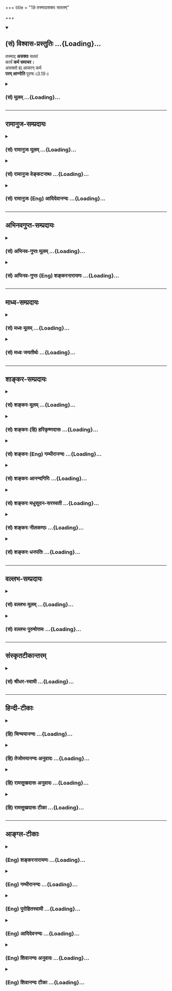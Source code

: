 +++
title = "19 तस्मादसक्तः सततम्"

+++
<div class="js_include" newlevelforh1="2" title="(सं) विश्वास-प्रस्तुतिः" unfilled url="/mahAbhAratam/shlokashaH/06-bhIShma-parva/03-bhagavad-gItA-parva/saMskRtam/vishvAsa-prastutiH/03_karma-yogaH/19_tasmAdasaktaH_sat.md">
<details open><summary><h2>(सं) विश्वास-प्रस्तुतिः ...{Loading}...</h2></summary>

तस्माद् **असक्तः** सततं  
कार्यं **कर्म समाचर**।  
असक्तो ह्य् आचरन् कर्म  
**परम् आप्नोति** पूरुषः॥3.19॥
</details>
</div>
<div class="js_include collapsed" newlevelforh1="3" title="(सं) मूलम्" unfilled url="/mahAbhAratam/shlokashaH/06-bhIShma-parva/03-bhagavad-gItA-parva/saMskRtam/mUlam/03_karma-yogaH/19_tasmAdasaktaH_sat.md">
<details><summary><h3>(सं) मूलम् ...{Loading}...</h3></summary>

तस्मादसक्तः सततं कार्यं कर्म समाचर।  
असक्तो ह्याचरन्कर्म परमाप्नोति पूरुषः।।3.19।।
</details>
</div>


_________________
## रामानुज-सम्प्रदायः
<div class="js_include collapsed" newlevelforh1="3" title="(सं) रामानुजः मूलम्" unfilled url="/mahAbhAratam/shlokashaH/06-bhIShma-parva/03-bhagavad-gItA-parva/saMskRtam/rAmAnujaH/mUlam/03_karma-yogaH/19_tasmAdasaktaH_sat.md">
<details><summary><h3>(सं) रामानुजः मूलम् ...{Loading}...</h3></summary>

।।3.19।।**तस्माद्** असङ्गपूर्वकं **कार्यम्** इत्येव **सततं**
यावदात्मप्राप्ति **कर्म** एव **समाचर।** **असक्तः** कार्यम् इति
वक्ष्यमाणाकर्तृत्वानुसन्धानपूर्वकं च **कर्म** अनुचरन् **पूरुषः**
कर्मयोगेन एव **परम् आप्नोति** आत्मानं प्राप्नोति इत्यर्थः।

</details>
</div>
<div class="js_include collapsed" newlevelforh1="3" title="(सं) रामानुजः वेङ्कटनाथः" unfilled url="/mahAbhAratam/shlokashaH/06-bhIShma-parva/03-bhagavad-gItA-parva/saMskRtam/rAmAnujaH/venkaTanAthaH/03_karma-yogaH/19_tasmAdasaktaH_sat.md">
<details><summary><h3>(सं) रामानुजः वेङ्कटनाथः ...{Loading}...</h3></summary>

  
  
।।3.19।। तस्मात् इत्येतत्कर्मणः कर्तव्यतायां
पूर्वोक्तसमस्तहेतुपरामर्शीत्यभिप्रायेणाह यस्मादिति। असक्तः कार्यम्
इत्युभयमपि कर्मणोऽनुष्ठानप्रकारपरमित्यभिप्रायेणोक्तंअसङ्गपूर्वकं
कार्यमित्येवेति। कार्यमित्येव न तु तत्कार्यं
स्वर्गाद्यपेक्षयेत्यर्थः। सततं इत्यत्र ज्ञानयोगाधिकारे सत्यपि
कर्मयोगस्यैवानुष्ठेयत्वायाह यावदात्मप्राप्तीति।
ज्ञानयोगव्यवधानमन्तरेणापि कर्मयोग एवात्मप्राप्तिं साधयतीतिअसक्तो हि
इत्यादिनोच्यत इत्यभिप्रायेणाह असक्त इति। कर्माचरन् ৷৷. परमाप्नोतीति। न
पुनः कर्माचरणानन्तरमन्यत्कृत्वेत्यर्थः। कर्माचरन् परमाप्नोति इत्युक्ते
अर्थसिद्धं कर्मणः साधनत्वं व्यनक्ति कर्मयोगेनैवेति। अत्र प्राप्यतया
निर्दिष्टः परो देहातिरिक्तात्मप्रकरणत्वात् प्रकृतेः परो जीव
इत्यभिप्रायेणाहआत्मानं प्राप्नोतीत्यर्थ इति।

</details>
</div>
<div class="js_include collapsed" newlevelforh1="3" title="(सं) रामानुजः (Eng) आदिदेवानन्दः" unfilled url="/mahAbhAratam/shlokashaH/06-bhIShma-parva/03-bhagavad-gItA-parva/saMskRtam/rAmAnujaH/english/AdidevAnandaH/03_karma-yogaH/19_tasmAdasaktaH_sat.md">
<details><summary><h3>(सं) रामानुजः (Eng) आदिदेवानन्दः ...{Loading}...</h3></summary>

3.19 Therefore, considering that work has to be performed with detachment, you perform it, considering yourself a non-agent. This will be declared in the words 'with detachment' and 'which ought to be done,'
meaning that one attains the Supreme by Karma Yoga itself.

</details>
</div>


_________________
## अभिनवगुप्त-सम्प्रदायः
<div class="js_include collapsed" newlevelforh1="3" title="(सं) अभिनव-गुप्तः मूलम्" unfilled url="/mahAbhAratam/shlokashaH/06-bhIShma-parva/03-bhagavad-gItA-parva/saMskRtam/abhinava-guptaH/mUlam/03_karma-yogaH/19_tasmAdasaktaH_sat.md">
<details><summary><h3>(सं) अभिनव-गुप्तः मूलम् ...{Loading}...</h3></summary>

।।3.17 3.19।। यश्चेत्यादि पूरुष इत्यन्तम्। आत्मरतेस्तु कर्म
इन्द्रियव्यापारतयैव कुर्वतः करणाकरणेषु समता। अत एव नासौ भूतेषु
किंचिदात्मप्रयोजनमपेक्ष्य निग्रहानुग्रहौ करोति अपि तु करणीयमिदम्
इत्येतावता। तस्मादसक्त एव करणीयं कर्म कुर्यात्।

</details>
</div>
<div class="js_include collapsed" newlevelforh1="3" title="(सं) अभिनव-गुप्तः (Eng) शङ्करनारायणः" unfilled url="/mahAbhAratam/shlokashaH/06-bhIShma-parva/03-bhagavad-gItA-parva/saMskRtam/abhinava-guptaH/english/shankaranArAyaNaH/03_karma-yogaH/19_tasmAdasaktaH_sat.md">
<details><summary><h3>(सं) अभिनव-गुप्तः (Eng) शङ्करनारायणः ...{Loading}...</h3></summary>

3.17-19 Yas ca etc. upto purusah. However, for a person who rejoices in
the Self and performs action simply as a \[routine\] business of organs
of action, there is no difference between (his) action and nonaciton.
That is why he inflicts punishment on, or does favour to, every being,
not with desire for any gain for himself, but with a conviction that it
a is thing that deserves to be performed. Therefore, just unattached,
one should perform action that is to be performed.

</details>
</div>


_________________
## माध्व-सम्प्रदायः
<div class="js_include collapsed" newlevelforh1="3" title="(सं) मध्वः मूलम्" unfilled url="/mahAbhAratam/shlokashaH/06-bhIShma-parva/03-bhagavad-gItA-parva/saMskRtam/madhvaH/mUlam/03_karma-yogaH/19_tasmAdasaktaH_sat.md">
<details><summary><h3>(सं) मध्वः मूलम् ...{Loading}...</h3></summary>

।।3.19।। यतोऽसम्प्रज्ञातसमाधेरेव कार्याभावः तस्मात्कर्म समाचर।

</details>
</div>
<div class="js_include collapsed" newlevelforh1="3" title="(सं) मध्वः जयतीर्थः" unfilled url="/mahAbhAratam/shlokashaH/06-bhIShma-parva/03-bhagavad-gItA-parva/saMskRtam/madhvaH/jayatIrthaH/03_karma-yogaH/19_tasmAdasaktaH_sat.md">
<details><summary><h3>(सं) मध्वः जयतीर्थः ...{Loading}...</h3></summary>

।।3.19।।**तस्मादसक्त** इति परामर्शविषयो न प्रतीयतेऽतस्तं दर्शयन्
व्याख्याति **यत** इति। त्वं चेदानीं असम्प्रज्ञातसमाधिर्न भवतीति शेषः।
कर्मणोऽवश्यकर्तव्यत्वेऽसम्प्रज्ञातसमाधिविलोपप्रसङ्गान्नेदमवश्यं
कर्तव्यमित्यतोऽहमपि न कुर्यामिति
परिचोदनायामसम्प्रज्ञातसमाधिस्थविलोपप्रतिबन्दीं मोचयितुं तस्य
वैलक्षण्यमुक्त्वा तत्फलमिदमुच्यत इति नासङ्गतिः।

</details>
</div>


_________________
## शाङ्कर-सम्प्रदायः
<div class="js_include collapsed" newlevelforh1="3" title="(सं) शङ्करः मूलम्" unfilled url="/mahAbhAratam/shlokashaH/06-bhIShma-parva/03-bhagavad-gItA-parva/saMskRtam/shankaraH/mUlam/03_karma-yogaH/19_tasmAdasaktaH_sat.md">
<details><summary><h3>(सं) शङ्करः मूलम् ...{Loading}...</h3></summary>

।।3.19।। **तस्मात् असक्तः** सङ्गवर्जितः **सततं** सर्वदा **कार्यं**
कर्तव्यं नित्यं **कर्म समाचर** निर्वर्तय। **असक्तो हि** यस्मात् समाचरन्
ईश्वरार्थं**कर्म** कुर्वन् **परं** मोक्षम् **आप्नोति पूरुषः**
सत्त्वशुद्धिद्वारेण इत्यर्थः।। यस्माच्च

</details>
</div>
<div class="js_include collapsed" newlevelforh1="3" title="(सं) शङ्करः (हि) हरिकृष्णदासः" unfilled url="/mahAbhAratam/shlokashaH/06-bhIShma-parva/03-bhagavad-gItA-parva/saMskRtam/shankaraH/hindI/harikRShNadAsaH/03_karma-yogaH/19_tasmAdasaktaH_sat.md">
<details><summary><h3>(सं) शङ्करः (हि) हरिकृष्णदासः ...{Loading}...</h3></summary>

।।3.19।। जब कि ऐसी बात है इसलिये तू आसक्तिरहित होकर कर्तव्य नित्यकर्मोंका
सदा भलीभाँति आचरण किया कर। क्योंकिअनासक्त होकर कर्म करनेवाला अर्थात्
ईश्वरार्थ कर्म करता हुआ पुरुष अन्तःकरणकी शुद्धिद्वारा मोक्षरूप परमपद पा
लेता है।

</details>
</div>
<div class="js_include collapsed" newlevelforh1="3" title="(सं) शङ्करः (Eng) गम्भीरानन्दः" unfilled url="/mahAbhAratam/shlokashaH/06-bhIShma-parva/03-bhagavad-gItA-parva/saMskRtam/shankaraH/english/gambhIrAnandaH/03_karma-yogaH/19_tasmAdasaktaH_sat.md">
<details><summary><h3>(सं) शङ्करः (Eng) गम्भीरानन्दः ...{Loading}...</h3></summary>

3.19 Since this is so, therefore, asaktah, remaining unattached;
samacara, perform; satatam, always; karyam, the obligatory; daily karma,
duty; hi, for; acaran, by performing; (one's) karma, duty; asaktah,
without attachment, by doing work as a dedication to God; purusah, a
person; apnoti, attains; param, the Highest, Liberation, through the
purification of the mind. This is meaning. And (you should perform your
duty) for the following reason also:

</details>
</div>
<div class="js_include collapsed" newlevelforh1="3" title="(सं) शङ्करः आनन्दगिरिः" unfilled url="/mahAbhAratam/shlokashaH/06-bhIShma-parva/03-bhagavad-gItA-parva/saMskRtam/shankaraH/AnandagiriH/03_karma-yogaH/19_tasmAdasaktaH_sat.md">
<details><summary><h3>(सं) शङ्करः आनन्दगिरिः ...{Loading}...</h3></summary>

।।3.19।। सम्यग्ज्ञाननिष्ठत्वाभावे कर्मानुष्ठानमावश्यकमित्याह **यत इति।**
तस्मात् ज्ञाननिष्ठाराहित्यादिति यावत्। मोक्षमेवापेक्षमाणस्य कथं कर्मणि
फलान्तरवति नियोगः स्यादित्याशङ्क्याह **असक्तो हीति।**

</details>
</div>
<div class="js_include collapsed" newlevelforh1="3" title="(सं) शङ्करः मधुसूदन-सरस्वती" unfilled url="/mahAbhAratam/shlokashaH/06-bhIShma-parva/03-bhagavad-gItA-parva/saMskRtam/shankaraH/madhusUdana-sarasvatI/03_karma-yogaH/19_tasmAdasaktaH_sat.md">
<details><summary><h3>(सं) शङ्करः मधुसूदन-सरस्वती ...{Loading}...</h3></summary>

।।3.19।। यस्मान्न त्वमेवंभूतो ज्ञानी किंतु कर्माधिकृत एव मुमुक्षुः।
असक्तः फलकामनारहितः। सततं सर्वदा नतु कदाचित् कार्यमवश्यकर्तव्यं
यावज्जीवादिश्रुतिचोदितन्तमेतं वेदानुवचनेन ब्राह्मणा विविदिषन्ति यज्ञेन
दानेन तपसाऽनाशकेन इति श्रुत्यज्ञाने विनियुक्तं कर्म नित्यनैमित्तिकलक्षणं
सम्यगाचर यथाशास्त्रं निर्वर्तय। असक्तो हि यस्मादाचरन्नीश्वरार्थं कर्म
कुर्वन्सत्त्वशुद्धिज्ञानप्राप्तिद्वारेण परं मोक्षमाप्नोति पूरुषः पुरुषः
स एव सत्पुरुषो नान्य इत्यभिप्रायः।

</details>
</div>
<div class="js_include collapsed" newlevelforh1="3" title="(सं) शङ्करः नीलकण्ठः" unfilled url="/mahAbhAratam/shlokashaH/06-bhIShma-parva/03-bhagavad-gItA-parva/saMskRtam/shankaraH/nIlakaNThaH/03_karma-yogaH/19_tasmAdasaktaH_sat.md">
<details><summary><h3>(सं) शङ्करः नीलकण्ठः ...{Loading}...</h3></summary>

।।3.19।। यस्मान्निष्कामस्य कर्मलेपो नास्ति तस्मात्त्वमप्यसक्तः
फलासक्तिशून्यः सततं सर्वदा कार्यमवश्यकर्तव्यं कर्म नित्यनैमित्तिकं
समाचर। हि यस्मादसक्तः कर्माचरन् परं मोक्षं सत्त्वशुद्धिद्वारेणाप्नोति।

</details>
</div>
<div class="js_include collapsed" newlevelforh1="3" title="(सं) शङ्करः धनपतिः" unfilled url="/mahAbhAratam/shlokashaH/06-bhIShma-parva/03-bhagavad-gItA-parva/saMskRtam/shankaraH/dhanapatiH/03_karma-yogaH/19_tasmAdasaktaH_sat.md">
<details><summary><h3>(सं) शङ्करः धनपतिः ...{Loading}...</h3></summary>

।।3.19।। तव तु चित्तशुद्धिद्वारा ज्ञानार्थ कर्मण्यधिकारः। तस्मादसक्तः
फलासक्तिवर्जितः कार्यमवश्यंकर्तव्यं नित्यं नैमित्तिकं च कर्म सर्वदा
समाचार। हि यस्मात्पुरुषोऽसक्तः कर्म समाचरन् ईश्वरार्थ कर्म कुर्वन्
सत्त्वशुद्धिद्वारा ज्ञानप्राप्त्या परं मोक्षं प्राप्नोति।

</details>
</div>


_________________
## वल्लभ-सम्प्रदायः
<div class="js_include collapsed" newlevelforh1="3" title="(सं) वल्लभः मूलम्" unfilled url="/mahAbhAratam/shlokashaH/06-bhIShma-parva/03-bhagavad-gItA-parva/saMskRtam/vallabhaH/mUlam/03_karma-yogaH/19_tasmAdasaktaH_sat.md">
<details><summary><h3>(सं) वल्लभः मूलम् ...{Loading}...</h3></summary>

।।3.19।। त्वं तु न साङ्ख्यज्ञानवान्। यतः तस्मादसक्तः कार्यं कर्म कुरु।
त्वमिति साङ्ख्ययोगतत्त्वम्। यस्ययद्विहितं नित्यं नैमित्तिकं तदाचरन्
असक्तः पुरुषो ब्रह्मविदाप्नोति परं पदम्। भगवदर्थमिति वाऽसङ्गपदार्थः। न
हि कामव्यतिरेकेण कर्ममात्रं कश्चिद्देहाभिमानी करोति। नच अहरहः
सन्ध्यामुपासीत इत्यादौ नित्ये कर्मणि कामफलाश्रवणान्नैवमिति वाच्यम्
तत्रापि विधिप्रयोगेन कामफलकल्पनात् प्रत्यवायपरिहारस्यापि तत्त्वाच्च।
ज्योतिष्टोमे स्वर्गकामवत्। अन्यथा प्रवृत्त्यनुपपत्तिः। अतो भगवत्कामनया
कर्म कार्यमित्युक्तं भवति तदग्रे स्फुटीकरिष्यते।

</details>
</div>
<div class="js_include collapsed" newlevelforh1="3" title="(सं) वल्लभः पुरुषोत्तमः" unfilled url="/mahAbhAratam/shlokashaH/06-bhIShma-parva/03-bhagavad-gItA-parva/saMskRtam/vallabhaH/puruShottamaH/03_karma-yogaH/19_tasmAdasaktaH_sat.md">
<details><summary><h3>(सं) वल्लभः पुरुषोत्तमः ...{Loading}...</h3></summary>

  
  
।।3.19।। यतो भक्तानां कर्मादिकरणे अकरणे वा न कोऽपि पुरुषार्थो
हानिर्वाऽस्ति अतस्त्वमपि मदाज्ञारूपत्वेनावश्यकर्त्तव्यत्वात्कर्म
कुर्वित्याह तस्मादिति। यस्माद्भगवद्भक्तानां कर्मकरणे न फलम् अकरणे च न
प्रत्यवायः तस्मात्तेष्वसक्तोऽनासक्तः सन् सततं कार्यं नित्यकर्म समाचर
कुरु। नन्वनासक्तेनापि कृतं कर्म बाधकं भवत्येवेति चेदत आह असक्त इति।
पुरुषः पुरुषांशो भोक्ताधिकारी। हीति निश्चयेन असक्तः न तु कापट्येन कर्म
आचरन् परं मोक्षं प्राप्नोतीत्यर्थः।  
  

</details>
</div>


_________________
## संस्कृतटीकान्तरम्
<div class="js_include collapsed" newlevelforh1="3" title="(सं) श्रीधर-स्वामी" unfilled url="/mahAbhAratam/shlokashaH/06-bhIShma-parva/03-bhagavad-gItA-parva/saMskRtam/shrIdhara-svAmI/03_karma-yogaH/19_tasmAdasaktaH_sat.md">
<details><summary><h3>(सं) श्रीधर-स्वामी ...{Loading}...</h3></summary>

।।3.19।। यस्मादेवंभूतस्य ज्ञानिन एव कर्मानुपयोगो नान्यस्य तस्मात्त्वं
कर्म कुर्विल्याह **तस्मादिति।** असक्तः फलसङ्गरहितः
सन्कार्यमवश्यकर्तव्यतया विहितं नित्यनैमित्तिकं कर्म सम्यगाचर। हि
यस्मादसक्तः कर्माचरन्पुरुषः परं मोक्षं चित्तशुद्धिं ज्ञानद्वारा
प्राप्नोति।

</details>
</div>


_________________
## हिन्दी-टीकाः
<div class="js_include collapsed" newlevelforh1="3" title="(हि) चिन्मयानन्दः" unfilled url="/mahAbhAratam/shlokashaH/06-bhIShma-parva/03-bhagavad-gItA-parva/hindI/chinmayAnandaH/03_karma-yogaH/19_tasmAdasaktaH_sat.md">
<details><summary><h3>(हि) चिन्मयानन्दः ...{Loading}...</h3></summary>

।।3.19।। भगवान् श्रीकृष्ण उपदेश के समय यह मानकर चलते हैं कि अर्जुन इस
विषय में पूर्णतया अनभिज्ञ है परन्तु साथ ही वे उस पर केवल अपने विचार को
थोपना भी नहीं चाहते जिन्हें अन्धविश्वासपूर्वक वह स्वीकार कर ले। धर्म
परिवर्तन कराना वेदान्त का कार्य नहीं। हिन्दू लोग इससे अनभिज्ञ हैं। कोई
भी विधेयात्मक (ऐसा करो) उपदेश देने के पूर्व विस्तार से तर्क प्रस्तुत
किये जाते हैं। कर्म के चक्र को पूर्णत बताने के बाद अब इस श्लोक में वे
अन्तिम निर्णय पर पहुँच कर अर्जुन को कर्म करने के लिए प्रोत्साहित करते
हैं।  
  
इसलिये समाज और राष्ट्र के एक योग्य नागरिक होने के नाते तुम सदैव करणीय
कर्तव्यों को सम्यक् प्रकार से करो। यहाँ फिर एक बार सब कर्मों में अनासक्त
रहने पर बल दिया गया है। आसक्ति अहंकार अहंकारमूलक इच्छा। अत अनासक्ति का
अर्थ है अहंकार और स्वार्थ का परित्याग। इसके पूर्व आसक्ति से वासनाओं की
उत्पत्ति के विषय में बताया जा चुका है। निम्नांकित कारण से भी तुमको कर्म
करने चाहिये।

</details>
</div>
<div class="js_include collapsed" newlevelforh1="3" title="(हि) तेजोमयानन्दः अनुवादः" unfilled url="/mahAbhAratam/shlokashaH/06-bhIShma-parva/03-bhagavad-gItA-parva/hindI/tejomayAnandaH/anuvAdaH/03_karma-yogaH/19_tasmAdasaktaH_sat.md">
<details><summary><h3>(हि) तेजोमयानन्दः अनुवादः ...{Loading}...</h3></summary>

।।3.19।। इसलिए, तुम अनासक्त होकर सदैव कर्तव्य कर्म का सम्यक् आचरण करो;
क्योकि, अनासक्त पुरुष कर्म करता हुआ परमात्मा को प्राप्त होता है।।

</details>
</div>
<div class="js_include collapsed" newlevelforh1="3" title="(हि) रामसुखदासः अनुवादः" unfilled url="/mahAbhAratam/shlokashaH/06-bhIShma-parva/03-bhagavad-gItA-parva/hindI/rAmasukhadAsaH/anuvAdaH/03_karma-yogaH/19_tasmAdasaktaH_sat.md">
<details><summary><h3>(हि) रामसुखदासः अनुवादः ...{Loading}...</h3></summary>

।।3.19।। इसलिये तू निरन्तर आसक्तिरहित होकर कर्तव्य-कर्मका भलीभाँति आचरण
कर; क्योंकि आसक्तिरहित होकर कर्म करता हुआ मनुष्य परमात्माको प्राप्त हो
जाता है।

</details>
</div>
<div class="js_include collapsed" newlevelforh1="3" title="(हि) रामसुखदासः टीका" unfilled url="/mahAbhAratam/shlokashaH/06-bhIShma-parva/03-bhagavad-gItA-parva/hindI/rAmasukhadAsaH/TIkA/03_karma-yogaH/19_tasmAdasaktaH_sat.md">
<details><summary><h3>(हि) रामसुखदासः टीका ...{Loading}...</h3></summary>

3.19।।***व्याख्या--*** **'तस्मादसक्तः सततं कार्यं कर्म समाचर'--**
पूर्वश्लोकोंसे इस श्लोकका सम्बन्ध बतानेके लिये यहाँ **'तस्मात्** पद आया
है। पूर्वश्लोकोंमें भगवान्ने कहा कि अपने लिये कर्म करनेकी कोई आवश्यकता न
रहनेपर भी सिद्ध महापुरुषके द्वारा लोक-संग्रहार्थ क्रियाएँ हुआ करती हैं।
इसलिये अर्जुनको भी उसी तरह (निष्काम-भावसे) कर्तव्य-कर्म करते हुए
परमात्माको प्राप्त करनेकी आज्ञा देनेके लिये भगवान्ने **'तस्मात्'**पदका
प्रयोग किया है। कारण कि अपने स्वरूप **'स्व'** के लिये कर्म करने और न
करनेसे कोई प्रयोजन नहीं है। कर्म सदैव **'पर'-**(दूसरों-) के लिये होता
है, **'स्व'**के लिये नहीं। अतः दूसरोंके लिये कर्म करनेसे कर्म करनेका राग
मिट जाता है और स्वरूपमें स्थिति हो जाती है। अपने स्वरूपसे विजातीय (जड)
पदार्थोंके प्रति आकर्षणको 'आसक्ति' कहते हैं। आसक्तिरहित होनेके लिये
आसक्तिके कारणको जानना आवश्यक है। 'मैं शरीर हूँ' और 'शरीर मेरा है'-- ऐसा
माननेसे शरीरादि नाशवान् पदार्थोंका महत्त्व अन्तःकरणमें अङ्कित हो जाता
है। इसी कारण उन पदार्थोंमें आसक्ति हो जाती है।  
  
आसक्ति ही पतन करनेवाली है, कर्म नहीं। आसक्तिके कारण ही मनुष्य शरीर,
इन्द्रियाँ, मन, बुद्धि आदि जड पदार्थोंसे अपना सम्बन्ध मानकर अपने आराम,
सुख-भोगके लिये तरह-तरहके कर्म करता है। इस प्रकार जडतासे आसक्तिपूर्वक
माना हुआ सम्बन्ध ही मनुष्यके बारम्बार जन्म-मरणका कारण होता है-- **'कारणं
गुणसङ्गोऽस्य सदसद्योनिजन्मसु'** (गीता 13। 21)। आसक्तिरहित होकर कर्म
करनेसे जडतासे सम्बन्ध-विच्छेद हो जाता है। आसक्तिवाला मनुष्य दूसरोंका हित
नहीं कर सकता, जबकि आसक्तिरहित मनुष्यसे स्वतःस्वाभाविक प्राणिमात्रका हित
होता है। उसके सभी कर्म केवल दूसरोंके हितार्थ होते हैं। संसारसे प्राप्त
सामग्री-(शरीरादि-) से हमने अभीतक अपने लिये ही कर्म किये हैं। उसको अपने
ही सुखभोग और संग्रहमें लगाया है। इसलिये संसारका हमारेपर ऋण है, जिसे
उतारनेके लिये केवल संसारके हितके लिये कर्म करना आवश्यक है। अपने लिये
(फलकी कामना रखकर) कर्म करनेसे पुराना ऋण तो समाप्त होता नहीं, नया ऋण और
उत्पन्न हो जाता है। ऋणसे मुक्त होनेके लिये बार-बार संसारमें आना पड़ता
है। केवल दूसरोंके हितके लिये सब कर्म करनेसे पुराना ऋण समाप्त हो जाता है
और अपने लिये कुछ न करने तथा कुछ न चाहनेसे नया ऋण उत्पन्न नहीं होता। इस
तरह जब पुराना ऋण समाप्त हो जाता है और नया ऋण उत्पन्न नहीं होता, तब
बन्धनका कोई कारण न रहनेसे मनुष्य स्वतः मुक्त हो जाता है। कोई भी कर्म
निरन्तर नहीं रहता पर आसक्ति (अन्तःकरणमें) निरन्तर रहा करती है, इसलिये
भगवान् **'सततम् असक्तः'** पदोंसे निरन्तर आसक्तिरहित होनेके लिये कहते
हैं। 'मेरेको कहीं भी आसक्त नहीं होना है'--ऐसी जागृति साधकको निरन्तर रखनी
चाहिये। निरन्तर आसक्ति-रहित रहते हुए जो विहित-कर्म सामने आ जाय, उसे
कर्तव्यमात्र समझकर कर देना चाहिये--ऐसा उपर्युक्त पदोंका भाव है। वास्तवमें
देखा जाय तो किसीके भी अन्तःकरणमें आसक्ति निरन्तर नहीं रहती। जब संसार
निरन्तर नहीं रहता, प्रतिक्षण बदलता रहता है, तब उसकी आसक्ति निरन्तर कैसे
रह सकती है; ऐसा होते हुए भी मानेहुए **'अहम्'** के साथ आसक्ति निरन्तर
रहती हुई प्रतीत होती है।**'कार्यम्'** अर्थात् कर्तव्य उसे कहते हैं,
जिसको कर सकते हैं और जिसको अवश्य करना चाहिये। दूसरे शब्दोंमें कर्तव्यका
अर्थ होता है--अपने स्वार्थका त्याग करके दूसरोंका हित करना अर्थात्
दूसरोंकी उस शास्त्रविहित न्याययुक्त माँगको पूरा करना, जिसे पूरा करनेकी
सामर्थ्य हमारेमें है। इस प्रकार कर्तव्यका सम्बन्ध परहितसे है। कर्तव्यका
पालन करनेमें सब स्वतन्त्र और समर्थ हैं कोई पराधीन और असमर्थ नहीं है।
हाँ, प्रमाद और आलस्यके कारण अकर्तव्य करनेका बुरा अभ्यास (आदत) हो जानेसे
तथा फलकी इच्छा रहनेसे ही वर्तमानमें कर्तव्य-पालन कठिन मालूम देता है,
अन्यथा कर्तव्य-पालनके समान सुगम कुछ नहीं है। कर्तव्यका सम्बन्ध
परिस्थितिके अनुसार होता है। मनुष्य प्रत्येक परिस्थितिमें
स्वतन्त्रतापूर्वक कर्तव्यका पालन कर सकता है। कर्तव्यका पालन करनेसे ही
आसक्ति मिटती है। अकर्तव्य करने तथा कर्तव्य न करनेसे आसक्ति और बढ़ती है।
कर्तव्य अर्थात् दूसरोंके हितार्थ कर्म करनेसे वर्तमानकी आसक्ति और कुछ न
चाहनेसे भविष्यकी आसक्ति मिट जाती है।**'समाचर'** पदका तात्पर्य है कि
कर्तव्य-कर्म बहुत सावधानी, उत्साह तथा तत्परतासे विधिपूर्वक करने चाहिये।
कर्तव्य-कर्म करनेमें थोड़ी भी असावधानी होनेपर कर्मयोगकी सिद्धिमें बाधा
लग सकती है।  
  
वर्ण, आश्रम, प्रकृति (स्वभाव) और परिस्थितिके अनुसार जिस मनुष्यके लिये जो
शास्त्रविहित कर्तव्य-कर्म बताया गया है, अवसर प्राप्त होनेपर उसके लिये
वही 'सहज कर्म' है। सहज कर्ममें यदि कोई दोष दिखायी दे, तो भी उसका त्याग
नहीं करना चाहिये (गीता 18। 48) ;क्योंकि सहज कर्मको करता हुआ मनुष्य पापको
प्राप्त नहीं होता (गीता 18। 47) इसीलिये यहाँ भगवान् अर्जुनको मानो यह कह
रहे हैं कि तू क्षत्रिय है; अतः युद्ध करना (घोर दीखनेपर भी) तेरा सहज कर्म
है; घोर कर्म नहीं। अतः सामने आये हुए सहज कर्मको अनासक्त होकर कर देना
चाहिये। अनासक्त होनेपर ही समता प्राप्त होती है।**विशेष बात**जब जीव
मनुष्ययोनिमें लेता है, तब उसको शरीर धन जमीन मकान आदि सब सामग्री मिलती है
और जब वह यहाँसे जाता है तब सब सामग्री यहीं छूट जाती है। इस सीधी-सादी
बातसे यह सहज ही सिद्ध होता है कि शरीरादि सब सामग्री मिली हुई है, अपनी
नहीं है। जैसे मनुष्य काम करनेके लिये किसी कार्यालय (आफिस) में जाता है तो
उसे कुर्सी, मेज, कागज आदि सब सामग्री कार्यालयका काम करनेके लिये ही मिलती
है, अपनी मानकर घर ले जानेके लिये नहीं। ऐसे ही मनुष्यको संसारमें शरीरादि
सब सामग्री संसारका काम (सेवा) करनेके लिये ही मिली है अपनी माननेके लिये
नहीं। मनुष्य तत्परता और उत्साहपूर्वक कार्यालयका काम करता है तो उस कामके
बदलेमें उसे वेतन मिलता है। काम कार्यालयके लिये होता है और वेतन अपने
लिये। इसी प्रकार संसारके लिये ही सब काम करनेसे संसारसे सम्बन्ध-विच्छेद
हो जाता है और योग (परमात्माके साथ अपने नित्य सम्बन्ध) का अनुभव हो जाता
है। 'कर्म' और 'योग' दोनों मिलकर कर्मयोग कहलाता है। कर्म संसारके लिये
होता है और योग अपने लिये। यह योग ही मानो वेतन है। संसार साधनका क्षेत्र
है। यहाँ प्रत्येक सामग्री साधनके लिये मिलती है, भोग और संग्रहके लिये
कदापि नहीं। सांसारिक सामग्री अपनी और अपने लिये है ही नहीं। अपनी
वस्तु--परमात्म-तत्त्व मिलनेपर फिर अन्य किसी वस्तुको पानेकी इच्छा नहीं
रहती (गीता 6। 22)। परन्तु सांसारिक वस्तुएँ चाहे जितनी प्राप्त हो जायँ,
पर उन्हें पानेकी इच्छा कभी मिटती नहीं, प्रत्युत और बढ़ती है। जब मनुष्य
मिली हुई वस्तुको अपनी और अपने लिये मान लेता है, तब वह अपनी इस भूलके कारण
बँध जाता है। इस भूलको मिटानेके लिये कर्मयोगका अनुष्ठान ही सुगम और
श्रेष्ठ उपाय है। कर्मयोगी किसी भी वस्तुको अपनी और अपने लिये न मानते हुए
उसे दूसरोंकी सेवामें (उन्हींकी मानकर) लगाता है। अतः वह सुगमतापूर्वक
संसार-बन्धनसे मुक्त हो जाता है। कर्म तो सभी प्राणी किया करते हैं, पर
साधारण प्राणी और कर्मयोगीद्वारा किये गये कर्मोंमें बड़ा भारी अन्तर होता
है। साधारण मनुष्य (कर्मी) आसक्ति, ममता, कामना आदिको साथ रखते हुए कर्म
करता है और कर्मयोगी आसक्ति ममता कामना आदिको छोड़कर कर्म करता है। कर्मीके
कर्मोंका प्रवाह अपनी तरफ होता है और कर्मयोगीके कर्मोंका प्रवाह संसारकी
तरफ। इसलिये कर्मी बँधता है और कर्मयोगी मुक्त होता है।**'असक्तो
ह्याचरन्कर्म'--** मनुष्य ही आसक्तिपूर्वक संसारसे अपना सम्बन्ध जोड़ता है,
संसार नहीं। अतः मनुष्यका कर्तव्य है कि वह संसारके हितके लिये ही सब कर्म
करे और बदलेमें उनका कोई फल न चाहे। इस प्रकार आसक्तिरहित होकर अर्थात्
मुझे किसी से कुछ नहीं चाहिये, इस भावसे संसारके लिये कर्म करनेसे संसारसे
स्वतः सम्बन्ध-विच्छेद हो जाता है। कर्मयोगी संसारकी सेवा करनेसे वर्तमानकी
वस्तुओंसे और कुछ न चाहनेसे भविष्यकी वस्तुओंसे सम्बन्धविच्छेद करता
है। मेलेमें स्वयंसेवक अपना कर्तव्य समझकर दिनभर यात्रियोंकी सेवा करते हैं
और बदलेमें किसीसे कुछ नहीं चाहते; अतः रात्रिमें सोते समय उन्हें किसीकी
याद नहीं आती। कारण कि सेवा करते समय उन्होंने किसीसे कुछ चाहा नहीं। इसी
प्रकार जो सेवाभावसे दूसरोंके लिये ही सब कर्म करता है और किसीसे मान,
बड़ाई आदि कुछ नहीं चाहता, उसे संसारकी याद नहीं आती। वह सुगमतापूर्वक
संसार0-बन्धनसे मुक्त हो जाता है।  
  
कर्म तो सभी किया करते हैं, पर कर्मयोग तभी होता है, जब आसक्तिरहित होकर
दूसरोंके लिये कर्म किये जाते हैं। आसक्ति शास्त्रहित कर्तव्य-कर्म करनेसे
ही मिट सकती है-- '**धर्म तें बिरति'** (मानस 3। 16। 1)। शास्त्र-निषिद्ध
कर्म करनेसे आसक्ति कभी नहीं मिट सकती।  
  
**'परमाप्नोति पुरुषः'--**जैसे तेरहवें अध्यायके चौंतीसवें श्लोकमें
भगवान्ने '**परम्'** पदसे साङ्ख्ययोगीके परमात्माको प्राप्त होनेकी बात कही,
ऐसी ही यहाँ '**परम्'** पदसे कर्मयोगीके परमात्माको प्राप्त होनेकी बात
कहते हैं। तात्पर्य यह है कि साधक (रुचि, विश्वास और योग्यताके अनुसार)
किसी भी मार्ग--कर्मयोग, ज्ञानयोग या भक्तियोगपर क्यों न चले, उसके द्वारा
प्राप्तव्य वस्तु एक परमात्मा ही हैं (गीता 5। 45)। प्राप्तव्य तत्त्व वही
हो सकता है, जिसकी प्राप्तिमें विकल्प, सन्देह और निराशा न हो तथा जो सदा
हो, सब देशमें हो, सब कालमें हो, सभीके लिये हो, सबका अपना हो और जिस
तत्त्वसे कोई कभी किसी अवस्थामें किञ्चिन्मात्र भी अलग न हो सके अर्थात् जो
सबको सदा अभिन्नरूपसे स्वतः प्राप्त हो।  
  
***शङ्का **कर्म करते हुए कर्मयोगीका कर्तृत्वाभिमान कैसे मिट सकता;
क्योंकि कर्तृत्वाभिमान मिटे बिना परमात्मतत्त्वका अनुभव नहीं हो
सकता।***  
  
समाधान--**साधारण मनुष्य सभी कर्म अपने लिये करता है। अपने लिये कर्म
करनेसे मनुष्यमें कर्तृत्वाभिमान रहता है। कर्मयोगी कोई भी क्रिया अपने
लिये नहीं करता। वह ऐसा मानता है कि संसारसे शरीर, इन्द्रियाँमन, बुद्धि,
पदार्थ, रुपये आदि जो कुछ सामग्री मिली है, वह सब संसारकी ही है, अपनी
नहीं। जब कभी अवसर मिलता है, तभी वह सामग्री, समय, सामर्थ्य आदिको संसारकी
सेवामें लगा देता है, उनको संसारकी सेवामें लगाते हुए कर्मयोगी ऐसा मानता
है कि संसारकी वस्तु ही संसारकी सेवामें लगा रहा हूँ अर्थात् सामग्री, समय,
सामर्थ्य, आदि उन्हींके हैं, जिनकी सेवा हो रही है। ऐसा माननेसे
कर्तृत्वाभिमान नहीं रहता। कर्तृत्वमें कारण है-- भोक्तृत्व। कर्मयोगी भोगकी
आशा रखकर कर्म करता ही नहीं। भोगकी आशावाला मनुष्य कर्मयोगी नहीं होता।
जैसे अपने हाथोंसे अपना ही मुख धोनेपर यह भाव नहीं आता कि मैंने बड़ा उपकार
किया है; क्योंकि मनुष्य हाथ और मुख दोनोंको अपने ही अंग मानता है, ऐसे ही
कर्मयोगी भी शरीरको संसारका ही अङ्ग मानता है। अतः यदि अङ्गने अङ्गीकी ही
सेवा की है तो उसमें कर्तृत्वाभिमान कैसा ;

</details>
</div>


_________________
## आङ्ग्ल-टीकाः
<div class="js_include collapsed" newlevelforh1="3" title="(Eng) शङ्करनारायणः" unfilled url="/mahAbhAratam/shlokashaH/06-bhIShma-parva/03-bhagavad-gItA-parva/english/shankaranArAyaNaH/03_karma-yogaH/19_tasmAdasaktaH_sat.md">
<details><summary><h3>(Eng) शङ्करनारायणः ...{Loading}...</h3></summary>

3.19. Therefore, unattached always, you should perform action that is to be performed; for, the person, performing action without attachment,
attains the Supreme.

</details>
</div>
<div class="js_include collapsed" newlevelforh1="3" title="(Eng) गम्भीरानन्दः" unfilled url="/mahAbhAratam/shlokashaH/06-bhIShma-parva/03-bhagavad-gItA-parva/english/gambhIrAnandaH/03_karma-yogaH/19_tasmAdasaktaH_sat.md">
<details><summary><h3>(Eng) गम्भीरानन्दः ...{Loading}...</h3></summary>

3.19 Therefore, remaining unattached, always perform the obligatory duty, for, by performing (one's) duty without attachment, a person attains the Highest.

</details>
</div>
<div class="js_include collapsed" newlevelforh1="3" title="(Eng) पुरोहितस्वामी" unfilled url="/mahAbhAratam/shlokashaH/06-bhIShma-parva/03-bhagavad-gItA-parva/english/purohitasvAmI/03_karma-yogaH/19_tasmAdasaktaH_sat.md">
<details><summary><h3>(Eng) पुरोहितस्वामी ...{Loading}...</h3></summary>

3.19 Therefore do thy duty perfectly, without care for the results, for he who does his duty disinterestedly attains the Supreme.

</details>
</div>
<div class="js_include collapsed" newlevelforh1="3" title="(Eng) आदिदेवनन्दः" unfilled url="/mahAbhAratam/shlokashaH/06-bhIShma-parva/03-bhagavad-gItA-parva/english/AdidevanandaH/03_karma-yogaH/19_tasmAdasaktaH_sat.md">
<details><summary><h3>(Eng) आदिदेवनन्दः ...{Loading}...</h3></summary>

3.19 Therefore without attachment do your work which ought to be done.
For, a man who works without attachment attains to the Supreme.

</details>
</div>
<div class="js_include collapsed" newlevelforh1="3" title="(Eng) शिवानन्दः अनुवादः" unfilled url="/mahAbhAratam/shlokashaH/06-bhIShma-parva/03-bhagavad-gItA-parva/english/shivAnandaH/anuvAdaH/03_karma-yogaH/19_tasmAdasaktaH_sat.md">
<details><summary><h3>(Eng) शिवानन्दः अनुवादः ...{Loading}...</h3></summary>

3.19 Therefore without attachment, do thou always perform action which should be done; for by performing action without attachment man reaches the Supreme.

</details>
</div>
<div class="js_include collapsed" newlevelforh1="3" title="(Eng) शिवानन्दः टीका" unfilled url="/mahAbhAratam/shlokashaH/06-bhIShma-parva/03-bhagavad-gItA-parva/english/shivAnandaH/TIkA/03_karma-yogaH/19_tasmAdasaktaH_sat.md">
<details><summary><h3>(Eng) शिवानन्दः टीका ...{Loading}...</h3></summary>

3.19 तस्मात् therefore; असक्तः without attachment; सततम् always; कार्यम्
which should be done; कर्म action; समाचर perform; असक्तः without attachment; हि because; आचरन् performing; कर्म action; परम् the Supreme;
आप्नोति attains; पूरुषः man.Commentary If you perform actions without attachment; for the sake of the Lord; you will attain to Selfrealisation through purity of heart. (Cf.II.64IV.19;23XVIII.49).

</details>
</div>
